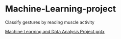 # Machine-Learning-project
Classify gestures by reading muscle activity

[Machine Learning and Data Analysis Project.pptx](https://github.com/lucapa17/Machine-Learning-Project/files/10786004/Machine.Learning.and.Data.Analysis.Project.pptx)
